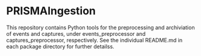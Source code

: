 # PRISMAIngestion

This repository contains Python tools for the preprocessing and archiviation of events and captures, under events_preprocessor and captures_preprocessor, respectively. See the individual README.md in each package directory for further detailss.
